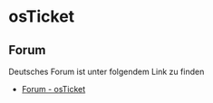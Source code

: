 # osTicket


## Forum
Deutsches Forum ist unter folgendem Link zu finden
+ [Forum - osTicket](https://forum.osticket.com.de/wcf/)
